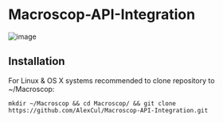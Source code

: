 # Macroscop-API-Integration
![image](https://user-images.githubusercontent.com/34921494/165927287-2b3f7d83-a25f-4311-ae0c-69adbdb18cf7.png)

## Installation
For Linux & OS X systems recommended to clone repository to ~/Macroscop:

`mkdir ~/Macroscop && cd Macroscop/ && git clone https://github.com/AlexCul/Macroscop-API-Integration.git`
